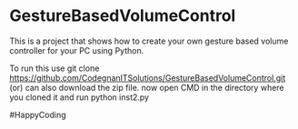# GestureBasedVolumeControl
This is a project that shows how to create your own gesture based volume controller for your PC using Python.


To run this use 
git clone https://github.com/CodegnanITSolutions/GestureBasedVolumeControl.git (or) can also download the zip file.
now open CMD in the directory where you cloned it and run
python inst2.py

#HappyCoding
